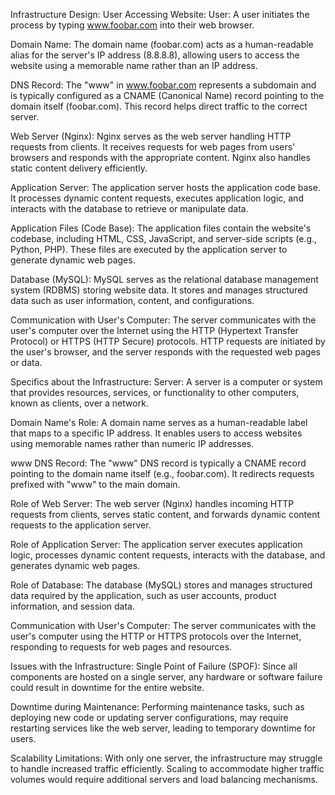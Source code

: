 Infrastructure Design:
User Accessing Website:
User: A user initiates the process by typing www.foobar.com into their web browser.

Domain Name: The domain name (foobar.com) acts as a human-readable alias for the server's IP address (8.8.8.8), allowing users to access the website using a memorable name rather than an IP address.

DNS Record: The "www" in www.foobar.com represents a subdomain and is typically configured as a CNAME (Canonical Name) record pointing to the domain itself (foobar.com). This record helps direct traffic to the correct server.

Web Server (Nginx): Nginx serves as the web server handling HTTP requests from clients. It receives requests for web pages from users' browsers and responds with the appropriate content. Nginx also handles static content delivery efficiently.

Application Server: The application server hosts the application code base. It processes dynamic content requests, executes application logic, and interacts with the database to retrieve or manipulate data.

Application Files (Code Base): The application files contain the website's codebase, including HTML, CSS, JavaScript, and server-side scripts (e.g., Python, PHP). These files are executed by the application server to generate dynamic web pages.

Database (MySQL): MySQL serves as the relational database management system (RDBMS) storing website data. It stores and manages structured data such as user information, content, and configurations.

Communication with User's Computer: The server communicates with the user's computer over the Internet using the HTTP (Hypertext Transfer Protocol) or HTTPS (HTTP Secure) protocols. HTTP requests are initiated by the user's browser, and the server responds with the requested web pages or data.

Specifics about the Infrastructure:
Server: A server is a computer or system that provides resources, services, or functionality to other computers, known as clients, over a network.

Domain Name's Role: A domain name serves as a human-readable label that maps to a specific IP address. It enables users to access websites using memorable names rather than numeric IP addresses.

www DNS Record: The "www" DNS record is typically a CNAME record pointing to the domain name itself (e.g., foobar.com). It redirects requests prefixed with "www" to the main domain.

Role of Web Server: The web server (Nginx) handles incoming HTTP requests from clients, serves static content, and forwards dynamic content requests to the application server.

Role of Application Server: The application server executes application logic, processes dynamic content requests, interacts with the database, and generates dynamic web pages.

Role of Database: The database (MySQL) stores and manages structured data required by the application, such as user accounts, product information, and session data.

Communication with User's Computer: The server communicates with the user's computer using the HTTP or HTTPS protocols over the Internet, responding to requests for web pages and resources.

Issues with the Infrastructure:
Single Point of Failure (SPOF): Since all components are hosted on a single server, any hardware or software failure could result in downtime for the entire website.

Downtime during Maintenance: Performing maintenance tasks, such as deploying new code or updating server configurations, may require restarting services like the web server, leading to temporary downtime for users.

Scalability Limitations: With only one server, the infrastructure may struggle to handle increased traffic efficiently. Scaling to accommodate higher traffic volumes would require additional servers and load balancing mechanisms.
